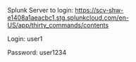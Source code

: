 Splunk Server to login: <a href="https://scv-shw-e1408a1aeacbc1.stg.splunkcloud.com/en-US/app/thirty_commands/contents">https://scv-shw-e1408a1aeacbc1.stg.splunkcloud.com/en-US/app/thirty_commands/contents</a>

Login: user1

Password: user1234
